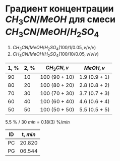 # Градиент концентрации $CH_3CN/MeOH$ для смеси $CH_3CN/MeOH/H_2SO_4$

1. $CH_3CN/MeOH/H_2SO_4 (100/1/0.05, v/v/v)$
2. $CH_3CN/MeOH/H_2SO_4 (100/10/0.05, v/v/v)$

| 1, $\%$ | 2, $\%$ | $CH_3CN, v$   | $MeOH, v$     |
| ------- | ------- | ------------- | ------------- |
| 90      | 10      | 100 (90 + 10) | 1.9 (0.9 + 1) |
| 80      | 20      | 100 (80 + 20) | 2.8 (0.8 + 2) |
| 70      | 30      | 100 (70 + 30) | 3.7 (0.7 + 3) |
| 60      | 40      | 100 (60 + 40) | 4.6 (0.6 + 4) |
| 50      | 50      | 100 (50 + 50) | 5.5 (0.5 + 5) |

5.5 $\%$ / 30 $min$ = 0.18(3) $\%/min$

| ID  | t, $min$ |
| --- | -------- |
| PC  | 20.820   |
| PG  | 06.544   |
